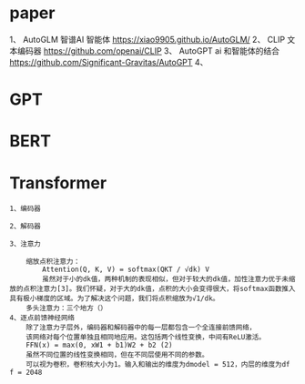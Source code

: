 # paper
1、 AutoGLM 智谱AI 智能体 https://xiao9905.github.io/AutoGLM/
2、 CLIP 文本编码器 https://github.com/openai/CLIP
3、 AutoGPT ai 和智能体的结合 https://github.com/Significant-Gravitas/AutoGPT
4、
# GPT

# BERT


# Transformer
    1、编码器

    2、解码器

    3、注意力
    
        缩放点积注意力：
            Attention(Q, K, V) = softmax(QKT / √dk) V 
            虽然对于小的dk值，两种机制的表现相似，但对于较大的dk值，加性注意力优于未缩放的点积注意力[3]。我们怀疑，对于大的dk值，点积的大小会变得很大，将softmax函数推入具有极小梯度的区域。为了解决这个问题，我们将点积缩放为√1/dk。
        多头注意力：三个地方（）
    4、逐点前馈神经网络
        除了注意力子层外，编码器和解码器中的每一层都包含一个全连接前馈网络，
        该网络对每个位置单独且相同地应用。这包括两个线性变换，中间有ReLU激活。
        FFN(x) = max(0, xW1 + b1)W2 + b2 (2)
        虽然不同位置的线性变换相同，但在不同层使用不同的参数。
        可以视为卷积，卷积核大小为1。输入和输出的维度为dmodel = 512，内层的维度为df f = 2048


# 